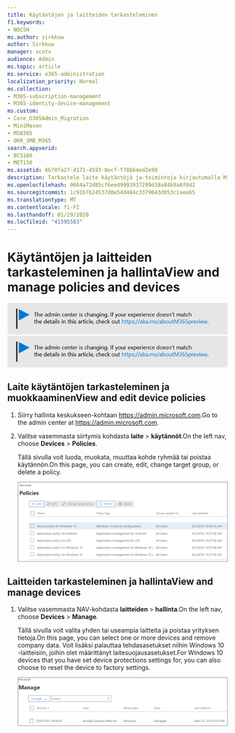 ```yaml
---
title: Käytäntöjen ja laitteiden tarkasteleminen
f1.keywords:
- NOCSH
ms.author: sirkkuw
author: Sirkkuw
manager: scotv
audience: Admin
ms.topic: article
ms.service: o365-administration
localization_priority: Normal
ms.collection:
- M365-subscription-management
- M365-identity-device-management
ms.custom:
- Core_O365Admin_Migration
- MiniMaven
- MSB365
- OKR_SMB_M365
search.appverid:
- BCS160
- MET150
ms.assetid: 6b70fa27-d171-4593-8ecf-f78bb4ed2e99
description: Tarkastele laite käytäntöjä ja-toimintoja kirjautumalla Microsoft 365 Businessin ja yleisen järjestelmänvalvojan tunniste tiedoilla.
ms.openlocfilehash: 9664a72d85cf6eed9993937299d38a84b9a8f0d2
ms.sourcegitcommit: 1c91b7b24537d0e54d484c3379043db53c1aea65
ms.translationtype: MT
ms.contentlocale: fi-FI
ms.lasthandoff: 01/29/2020
ms.locfileid: "41595583"
---
```

# <a name="view-and-manage-policies-and-devices"></a><span data-ttu-id="4f536-103">Käytäntöjen ja laitteiden tarkasteleminen ja hallinta</span><span class="sxs-lookup"><span data-stu-id="4f536-103">View and manage policies and devices</span></span>

<span data-ttu-id="4f536-104">[![Selite, jossa ilmoitetaan, että hallintakeskus muuttuu. Lisätietoja löytyy osoitteesta aka.ms/aboutM365preview.](media/m365admincenterchanging.png)](https://docs.microsoft.com/office365/admin/microsoft-365-admin-center-preview)</span><span class="sxs-lookup"><span data-stu-id="4f536-104">[![Label to let you know the admin center is changing and you can find more details at aka.ms/aboutM365preview.](media/m365admincenterchanging.png)](https://docs.microsoft.com/office365/admin/microsoft-365-admin-center-preview)</span></span>

## <a name="view-and-edit-device-policies"></a><span data-ttu-id="4f536-105">Laite käytäntöjen tarkasteleminen ja muokkaaminen</span><span class="sxs-lookup"><span data-stu-id="4f536-105">View and edit device policies</span></span>

1.  <span data-ttu-id="4f536-106">Siirry hallinta keskukseen-kohtaan <a href="https://go.microsoft.com/fwlink/p/?linkid=837890" target="_blank">https://admin.microsoft.com</a>.</span><span class="sxs-lookup"><span data-stu-id="4f536-106">Go to the admin center at <a href="https://go.microsoft.com/fwlink/p/?linkid=837890" target="_blank">https://admin.microsoft.com</a>.</span></span>
2. <span data-ttu-id="4f536-107">Valitse vasemmasta siirtymis kohdasta **laite** \> **käytännöt**.</span><span class="sxs-lookup"><span data-stu-id="4f536-107">On the left nav, choose **Devices** \> **Policies**.</span></span>

    <span data-ttu-id="4f536-108">Tällä sivulla voit luoda, muokata, muuttaa kohde ryhmää tai poistaa käytännön.</span><span class="sxs-lookup"><span data-stu-id="4f536-108">On this page, you can create, edit, change target group, or delete a policy.</span></span>

    ![Screenshot of the Policies page](media/devicepolicies.png)
  
## <a name="view-and-manage-devices"></a><span data-ttu-id="4f536-110">Laitteiden tarkasteleminen ja hallinta</span><span class="sxs-lookup"><span data-stu-id="4f536-110">View and manage devices</span></span>

1. <span data-ttu-id="4f536-111">Valitse vasemmasta NAV-kohdasta **laitteiden** \> **hallinta**.</span><span class="sxs-lookup"><span data-stu-id="4f536-111">On the left nav, choose **Devices** \> **Manage**.</span></span> 
    
    <span data-ttu-id="4f536-112">Tällä sivulla voit valita yhden tai useampia laitteita ja poistaa yrityksen tietoja.</span><span class="sxs-lookup"><span data-stu-id="4f536-112">On this page, you can select one or more devices and remove company data.</span></span> <span data-ttu-id="4f536-113">Voit lisäksi palauttaa tehdasasetukset niihin Windows 10 -laitteisiin, joihin olet määrittänyt laitesuojausasetukset.</span><span class="sxs-lookup"><span data-stu-id="4f536-113">For Windows 10 devices that you have set device protections settings for, you can also choose to reset the device to factory settings.</span></span>
  
   ![Laitteiden hallinta-sivu](media/devicesmanage.png)

